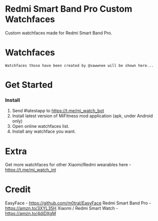 # Redmi Smart Band Pro Custom Watchfaces
Custom watchfaces made for Redmi Smart Band Pro.

# Watchfaces

```Watchfaces those have been created by @xawwnee will be shown here...```

# Get Started
### Install
1. Send #latestapp to https://t.me/mi_watch_bot
2. Install latest version of MiFitness mod application (apk, under Android only)
3. Open online watchfaces list.
3. Install any watchface you want.

# Extra
Get more watchfaces for other Xiaomi/Redmi wearables here - https://t.me/mi_watch_int

# Credit
EasyFace - https://github.com/m0tral/EasyFace
Redmi Smart Band Pro - https://amzn.to/3XYL35H
Xiaomi / Redmi Smart Watch - https://amzn.to/4diDXgM
